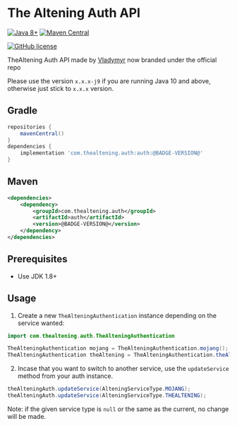# The Altening Auth API

[![Java 8+][java-badge]](https://java.oracle.com/)
[![Maven Central][maven-badge]](https://search.maven.org/artifact/com.thealtening.auth/auth)

[java-badge]: https://img.shields.io/badge/Java-8%2B-informational.svg
[maven-badge]: https://img.shields.io/maven-central/v/com.thealtening.auth/auth.svg
[![GitHub license](https://img.shields.io/github/license/TheAltening/TheAlteningAuth4j)](https://github.com/TheAltening/TheAlteningAuth4j/blob/3.0/LICENSE)

TheAltening Auth API made by [Vladymyr](https://github.com/Vladymyr) now branded under the official repo

Please use the version `x.x.x-j9` if you are running Java 10 and above, otherwise just stick to `x.x.x` version.

## Gradle
```groovy
repositories {
	mavenCentral()
}
dependencies {
	implementation 'com.thealtening.auth:auth:@BADGE-VERSION@'
}
```

## Maven
```xml
<dependencies>
	<dependency>
		<groupId>com.thealtening.auth</groupId>
		<artifactId>auth</artifactId>
		<version>@BADGE-VERSION@</version>
	</dependency>
</dependencies>
```

## Prerequisites
 * Use JDK 1.8+
 
## Usage

1. Create a new `TheAlteningAuthentication` instance depending on the service wanted:
```java
import com.thealtening.auth.TheAlteningAuthentication

TheAlteningAuthentication mojang = TheAlteningAuthentication.mojang();
TheAlteningAuthentication theAltening = TheAlteningAuthentication.theAltening();
```
2. Incase that you want to switch to another service, use the ``updateService`` method from your auth instance.

```java
theAlteningAuth.updateService(AlteningServiceType.MOJANG);
theAlteningAuth.updateService(AlteningServiceType.THEALTENING);
```

Note: if the given service type is ``null`` or the same as the current, no change will be made.
